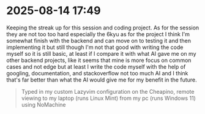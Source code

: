 # 2025-08-14 17:49

Keeping the streak up for this session and coding project. As for the session they are not too too hard especially the 6kyu as for the project I think I'm somewhat finish with the backend and can move on to testing it and then implementing it but still though I'm not that good with writing the code myself so it is still basic, at least if I compare it with what AI gave me on my other backend projects, like it seems that mine is more focus on common cases and not edge but at least I write the code myself with the help of googling, documentation, and stackoverflow not too much AI and I think that's far better than what the AI would give me for my benefit in the future.

> Typed in my custom Lazyvim configuration on the Cheapino, remote viewing to my laptop (runs Linux Mint) from my pc (runs Windows 11) using NoMachine

